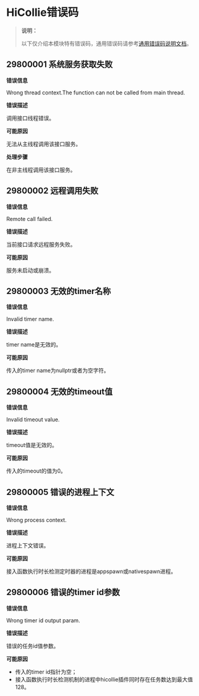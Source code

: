# HiCollie错误码

> **说明：**
>
> 以下仅介绍本模块特有错误码，通用错误码请参考[通用错误码说明文档](../errorcode-universal.md)。

## 29800001 系统服务获取失败

**错误信息**

Wrong thread context.The function can not be called from main thread.

**错误描述**

调用接口线程错误。

**可能原因**

无法从主线程调用该接口服务。

**处理步骤**

在非主线程调用该接口服务。

## 29800002 远程调用失败

**错误信息**

Remote call failed.

**错误描述**

当前接口请求远程服务失败。

**可能原因**

服务未启动或崩溃。

## 29800003 无效的timer名称

**错误信息**

Invalid timer name.

**错误描述**

timer name是无效的。

**可能原因**

传入的timer name为nullptr或者为空字符。

## 29800004 无效的timeout值

**错误信息**

Invalid timeout value.

**错误描述**

timeout值是无效的。

**可能原因**

传入的timeout的值为0。

## 29800005 错误的进程上下文

**错误信息**

Wrong process context.

**错误描述**

进程上下文错误。

**可能原因**

接入函数执行时长检测定时器的进程是appspawn或nativespawn进程。

## 29800006 错误的timer id参数

**错误信息**

Wrong timer id output param.

**错误描述**

错误的任务id值参数。

**可能原因**

- 传入的timer id指针为空；
- 接入函数执行时长检测机制的进程中hicollie插件同时存在任务数达到最大值128。
